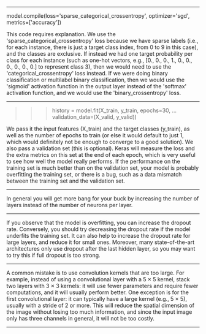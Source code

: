 ---------------------------------------------------------------------------------------------------

model.compile(loss='sparse_categorical_crossentropy',
              optimizer='sgd',
              metrics=['accuracy'])


This code requires explanation. We use the 'sparse_categorical_crossentropy' loss because we have sparse labels (i.e., for each instance, there is just a target class index, from 0 to 9 in this case), and the classes are exclusive. If instead we had one target probability per class for each instance (such as one-hot vectors, e.g., [0., 0., 0., 1., 0., 0., 0., 0., 0., 0.] to represent class 3), then we would need to use the 'categorical_crossentropy' loss instead. If we were doing binary classification or multilabel binary classification, then we would use the 'sigmoid' activation function in the output layer instead of the 'softmax' activation function, and we would use the 'binary_crossentropy' loss.

---------------------------------------------------------------------------------------------------

>>> history = model.fit(X_train, y_train, epochs=30,
...                     validation_data=(X_valid, y_valid))

We pass it the input features (X_train) and the target classes (y_train), as well as the number of epochs to train (or else it would default to just 1, which would definitely not be enough to converge to a good solution). We also pass a validation set (this is optional). Keras will measure the loss and the extra metrics on this set at the end of each epoch, which is very useful to see how well the model really performs. If the performance on the training set is much better than on the validation set, your model is probably overfitting the training set, or there is a bug, such as a data mismatch between the training set and the validation set.

---------------------------------------------------------------------------------------------------

In general you will get more bang for your buck by increasing the number of layers instead of the number of neurons per layer.

---------------------------------------------------------------------------------------------------

If you observe that the model is overfitting, you can increase the dropout rate. Conversely, you should try decreasing the dropout rate if the model underfits the training set. It can also help to increase the dropout rate for large layers, and reduce it for small ones. Moreover, many state-of-the-art architectures only use dropout after the last hidden layer, so you may want to try this if full dropout is too strong.

---------------------------------------------------------------------------------------------------

A common mistake is to use convolution kernels that are too large. For example, instead of using a convolutional layer with a 5 × 5 kernel, stack two layers with 3 × 3 kernels: it will use fewer parameters and require fewer computations, and it will usually perform better. One exception is for the first convolutional layer: it can typically have a large kernel (e.g., 5 × 5), usually with a stride of 2 or more. This will reduce the spatial dimension of the image without losing too much information, and since the input image only has three channels in general, it will not be too costly.

---------------------------------------------------------------------------------------------------
